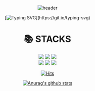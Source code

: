 <!--
**llsuzn/llsuzn** is a ✨ _special_ ✨ repository because its `README.md` (this file) appears on your GitHub profile.

Here are some ideas to get you started:

- 🔭 I’m currently working on ...
- 🌱 I’m currently learning ...
- 👯 I’m looking to collaborate on ...
- 🤔 I’m looking for help with ...
- 💬 Ask me about ...
- 📫 How to reach me: ...
- 😄 Pronouns: ...
- ⚡ Fun fact: ...
-->
  <div align=center>
	
  ![header](https://capsule-render.vercel.app/api?type=egg&color=0:ffecec,100:ff8080)
	
  </div>

  <div align=center> 
	
  [![Typing SVG](https://readme-typing-svg.demolab.com?font=Fira+Code&weight=500&size=35&duration=3000&pause=1000&color=FFAFAF&vCenter=true&width=435&lines=Welcome+llsuzn+Git+!!)](https://git.io/typing-svg) 
  
  </div>

<div align=center><h1>📚 STACKS</h1></div>
<div align=center> 
  <img src="https://img.shields.io/badge/python-ffdddd?style=for-the-badge&logo=python&logoColor=white">
  <img src="https://img.shields.io/badge/C-ffbbbb?style=for-the-badge&logo=C&logoColor=white">
  <img src="https://img.shields.io/badge/C++-ff8080?style=for-the-badge&logo=c%2B%2B&logoColor=white">
  <br>
  <img src="https://img.shields.io/badge/linux-97cbff?style=for-the-badge&logo=linux&logoColor=black">   
  <img src="https://img.shields.io/badge/bootstrap-ccbde1?style=for-the-badge&logo=bootstrap&logoColor=white">
  <img src="https://img.shields.io/badge/github-181717?style=for-the-badge&logo=github&logoColor=white">	
</div>

  <div align=center>
	
  [![Hits](https://hits.seeyoufarm.com/api/count/incr/badge.svg?url=https%3A%2F%2Fgithub.com%2Fzzsza)](https://hits.seeyoufarm.com) 
	
  </div>
  
  <div align=center>
	
  [![Anurag's github stats](https://github-readme-stats.vercel.app/api?username=llsuzn&show_icons=true&theme=dracula)](https://github.com/anuraghazra/github-readme-stats)
	
  </div>
